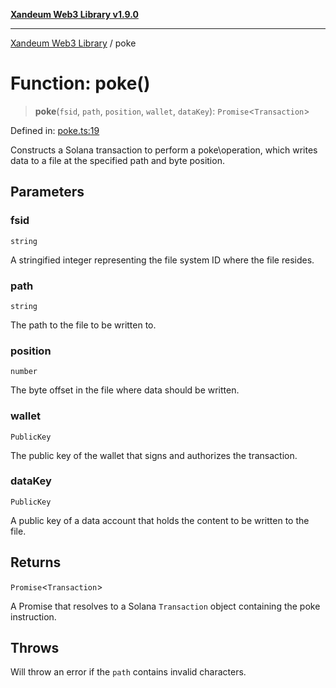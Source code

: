 [**Xandeum Web3 Library v1.9.0**](../README.md)

***

[Xandeum Web3 Library](../globals.md) / poke

# Function: poke()

> **poke**(`fsid`, `path`, `position`, `wallet`, `dataKey`): `Promise`\<`Transaction`\>

Defined in: [poke.ts:19](https://github.com/Xandeum/test_web3/blob/main/src/poke.ts#L19)

Constructs a Solana transaction to perform a poke\operation, which writes data
to a file at the specified path and byte position.

## Parameters

### fsid

`string`

A stringified integer representing the file system ID where the file resides.

### path

`string`

The path to the file to be written to.

### position

`number`

The byte offset in the file where data should be written.

### wallet

`PublicKey`

The public key of the wallet that signs and authorizes the transaction.

### dataKey

`PublicKey`

A public key of a data account that holds the content to be written to the file.

## Returns

`Promise`\<`Transaction`\>

A Promise that resolves to a Solana `Transaction` object containing the poke instruction.

## Throws

Will throw an error if the `path` contains invalid characters.
